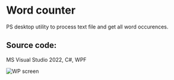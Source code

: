 # Word counter
PS desktop utility to process text file and get all word occurences.

Source code:
-------------
MS Visual Studio 2022, C#, WPF

![WP screen](https://user-images.githubusercontent.com/25845019/232294835-746f2ca8-081a-46cd-b768-3bf4a7ad7efc.png)
